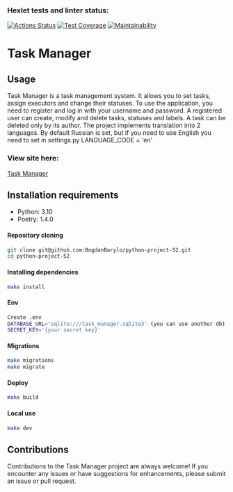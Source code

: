 ### Hexlet tests and linter status:
[![Actions Status](https://github.com/BogdanBarylo/python-project-52/actions/workflows/hexlet-check.yml/badge.svg)](https://github.com/BogdanBarylo/python-project-52/actions)
[![Test Coverage](https://api.codeclimate.com/v1/badges/db3c5ac363e7706ece1e/test_coverage)](https://codeclimate.com/github/BogdanBarylo/python-project-52/test_coverage)
[![Maintainability](https://api.codeclimate.com/v1/badges/db3c5ac363e7706ece1e/maintainability)](https://codeclimate.com/github/BogdanBarylo/python-project-52/maintainability)


# Task Manager

## Usage
Task Manager is a task management system. It allows you to set tasks, assign executors and change their statuses.
To use the application, you need to register and log in with your username and password.
A registered user can create, modify and delete tasks, statuses and labels. A task can be deleted only by its author.
The project implements translation into 2 languages. By default Russian is set, but if you need to use English you need to set in settings.py 
LANGUAGE_CODE = 'en'

### View site here:
[Task Manager](https://task-manager-site-tpi0.onrender.com)


## Installation requirements

- Python: 3.10
- Poetry: 1.4.0

#### Repository cloning
```bash
git clone git@github.com:BogdanBarylo/python-project-52.git
cd python-project-52
```

#### Installing dependencies

```bash
make install
```

#### Env

```bash
Create .env 
DATABASE_URL='sqlite:///task_manager.sqlite3' (you can use another db)
SECRET_KEY='{your secret key}'
```

#### Migrations
```bash
make migrations
make migrate
```

#### Deploy

```bash
make build
```

#### Local use

```bash
make dev
```

## Contributions

Contributions to the Task Manager project are always welcome! If you encounter any issues or have suggestions for enhancements, please submit an issue or pull request. 